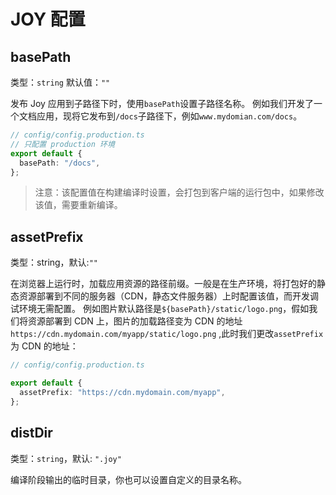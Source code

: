 # JOY 配置

## basePath

类型：`string` 默认值：`""`

发布 Joy 应用到子路径下时，使用`basePath`设置子路径名称。 例如我们开发了一个文档应用，现将它发布到`/docs`子路径下，例如`www.mydomian.com/docs`。

```typescript
// config/config.production.ts
// 只配置 production 环境
export default {
  basePath: "/docs",
};
```

> 注意：该配置值在构建编译时设置，会打包到客户端的运行包中，如果修改该值，需要重新编译。

## assetPrefix

类型：string，默认:`""`

在浏览器上运行时，加载应用资源的路径前缀。一般是在生产环境，将打包好的静态资源部署到不同的服务器（CDN，静态文件服务器）上时配置该值，而开发调试环境无需配置。 例如图片默认路径是`${basePath}/static/logo.png`，假如我们将资源部署到 CDN 上，图片的加载路径变为 CDN 的地址`https://cdn.mydomain.com/myapp/static/logo.png` ,此时我们更改`assetPrefix`为 CDN 的地址：

```typescript
// config/config.production.ts

export default {
  assetPrefix: "https://cdn.mydomain.com/myapp",
};
```

## distDir

类型：`string`，默认: `".joy"`

编译阶段输出的临时目录，你也可以设置自定义的目录名称。
